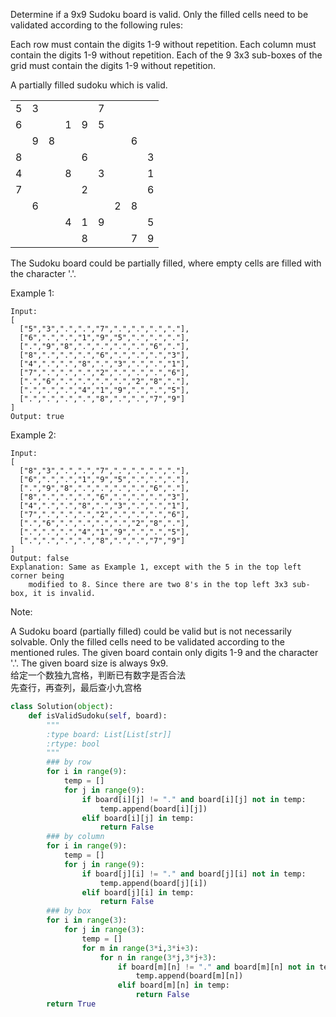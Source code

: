 Determine if a 9x9 Sudoku board is valid. Only the filled cells need to be validated according to the following rules:

Each row must contain the digits 1-9 without repetition.
Each column must contain the digits 1-9 without repetition.
Each of the 9 3x3 sub-boxes of the grid must contain the digits 1-9 without repetition.

A partially filled sudoku which is valid.

||||||||||
| --- | --- |---|---|---|---|---|---|---|
|5|3| | | |7| | | |
|6| | |1|9|5| | | |
| |9|8| | | | |6| |
|8| | | |6| | | |3|
|4| | |8| |3| | |1|
|7| | | |2| | | |6|
| |6| | | | |2|8| |
| | | |4|1|9| | |5|
| | | | |8| | |7|9|

The Sudoku board could be partially filled, where empty cells are filled with the character '.'.

Example 1:
```
Input:
[
  ["5","3",".",".","7",".",".",".","."],
  ["6",".",".","1","9","5",".",".","."],
  [".","9","8",".",".",".",".","6","."],
  ["8",".",".",".","6",".",".",".","3"],
  ["4",".",".","8",".","3",".",".","1"],
  ["7",".",".",".","2",".",".",".","6"],
  [".","6",".",".",".",".","2","8","."],
  [".",".",".","4","1","9",".",".","5"],
  [".",".",".",".","8",".",".","7","9"]
]
Output: true
```
Example 2:
```
Input:
[
  ["8","3",".",".","7",".",".",".","."],
  ["6",".",".","1","9","5",".",".","."],
  [".","9","8",".",".",".",".","6","."],
  ["8",".",".",".","6",".",".",".","3"],
  ["4",".",".","8",".","3",".",".","1"],
  ["7",".",".",".","2",".",".",".","6"],
  [".","6",".",".",".",".","2","8","."],
  [".",".",".","4","1","9",".",".","5"],
  [".",".",".",".","8",".",".","7","9"]
]
Output: false
Explanation: Same as Example 1, except with the 5 in the top left corner being 
    modified to 8. Since there are two 8's in the top left 3x3 sub-box, it is invalid.
```
Note:

A Sudoku board (partially filled) could be valid but is not necessarily solvable.
Only the filled cells need to be validated according to the mentioned rules.
The given board contain only digits 1-9 and the character '.'.
The given board size is always 9x9.  
给定一个数独九宫格，判断已有数字是否合法  
先查行，再查列，最后查小九宫格
```python
class Solution(object):
    def isValidSudoku(self, board):
        """
        :type board: List[List[str]]
        :rtype: bool
        """
        ### by row
        for i in range(9):
            temp = []
            for j in range(9):
                if board[i][j] != "." and board[i][j] not in temp:
                    temp.append(board[i][j])
                elif board[i][j] in temp:
                    return False
        ### by column
        for i in range(9):
            temp = []
            for j in range(9):
                if board[j][i] != "." and board[j][i] not in temp:
                    temp.append(board[j][i])
                elif board[j][i] in temp:
                    return False
        ### by box
        for i in range(3):
            for j in range(3):
                temp = []
                for m in range(3*i,3*i+3):
                    for n in range(3*j,3*j+3):
                        if board[m][n] != "." and board[m][n] not in temp:
                            temp.append(board[m][n])
                        elif board[m][n] in temp:
                            return False
        return True
```
